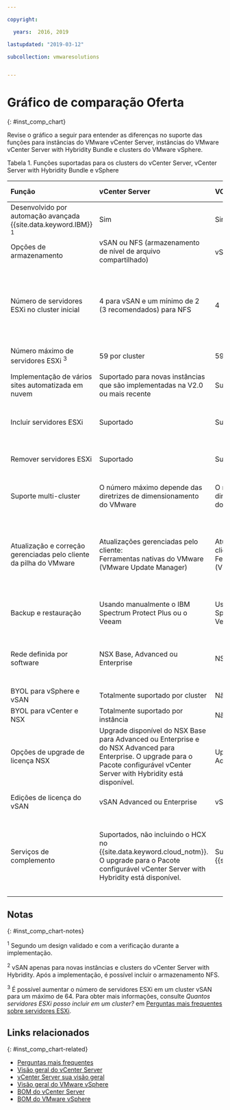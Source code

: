 ```yaml
---

copyright:

  years:  2016, 2019

lastupdated: "2019-03-12"

subcollection: vmwaresolutions


---
```


# Gráfico de comparação Oferta
{: #inst_comp_chart}

Revise o gráfico a seguir para entender as diferenças no suporte das funções para instâncias do VMware vCenter Server, instâncias do VMware vCenter Server with Hybridity Bundle e clusters do VMware vSphere.

Tabela 1. Funções suportadas para os clusters do vCenter Server, vCenter Server with Hybridity Bundle e vSphere

| Função | vCenter Server | VCenter Server with Hybridity | VMware vSphere |
|:--- |:--- |:--- |:--- |
| Desenvolvido por automação avançada {{site.data.keyword.IBM}} <sup>1</sup> | Sim | Sim | Não. Autoconstruído e configurado |
| Opções de armazenamento | vSAN ou NFS (armazenamento de nível de arquivo compartilhado) | vSAN ou NFS <sup>2</sup> | vSAN ou NFS |
| Número de servidores ESXi no cluster inicial | 4 para vSAN e um mínimo de 2 (3 recomendados) para NFS | 4 | 1 para escalar um cluster existente, 4 para novo cluster vSAN e um mínimo de 3 para o novo cluster com NFS |
| Número máximo de servidores ESXi <sup>3</sup> | 59 por cluster | 59 por cluster | 60 por cluster |
| Implementação de vários sites automatizada em nuvem |Suportado para novas instâncias que são implementadas na V2.0 ou mais recente | Suportado | Suportado. Configuração automatizada não incluída |
| Incluir servidores ESXi | Suportado | Suportado | Suportado. Configuração automatizada não incluída |
| Remover servidores ESXi | Suportado | Suportado | Suportado. Configuração automatizada não incluída |
| Suporte multi-cluster | O número máximo depende das diretrizes de dimensionamento do VMware | O número máximo depende das diretrizes de dimensionamento do VMware | Suportado. Configuração automatizada não incluída |
| Atualização e correção gerenciadas pelo cliente da pilha do VMware | Atualizações gerenciadas pelo cliente:<br/>Ferramentas nativas do VMware (VMware Update Manager) | Atualizações gerenciadas pelo cliente:<br/>Ferramentas nativas do VMware (VMware Update Manager) | Atualizações gerenciadas pelo cliente:<br/>Ferramentas nativas do VMware (VMware Update Manager) |
| Backup e restauração | Usando manualmente o IBM Spectrum Protect Plus ou o Veeam | Usando manualmente o IBM Spectrum Protect Plus ou o Veeam | Solução de backup e restauração não incluída |
| Rede definida por software | NSX Base, Advanced ou Enterprise | NSX Advanced ou Enterprise | NSX Standard, Base ou Enterprise. Configuração automatizada não incluída |
| BYOL para vSphere e vSAN | Totalmente suportado por cluster | Não suportado | Suportado |
| BYOL para vCenter e NSX | Totalmente suportado por instância | Não suportado | Suportado |
| Opções de upgrade de licença NSX | Upgrade disponível do NSX Base para Advanced ou Enterprise e do NSX Advanced para Enterprise. O upgrade para o Pacote configurável vCenter Server with Hybridity está disponível. | Upgrade disponível do NSX Advanced para Enterprise  | Nenhum |
| Edições de licença do vSAN | vSAN Advanced ou Enterprise | vSAN Advanced ou Enterprise | vSAN Advanced ou Enterprise  |
| Serviços de complemento | Suportados, não incluindo o HCX no {{site.data.keyword.cloud_notm}}. O upgrade para o Pacote configurável vCenter Server with Hybridity está disponível. | Suportado, incluindo o HCX no {{site.data.keyword.cloud_notm}}. | Não suportado pela automação dessa solução, mas é possível trazer e instalar o seu próprio software. |

## Notas
{: #inst_comp_chart-notes}

<sup>1</sup> Segundo um design validado e com a verificação durante a implementação.

<sup>2</sup> vSAN apenas para novas instâncias e clusters do vCenter Server with Hybridity. Após a implementação, é possível incluir o armazenamento NFS.

<sup>3</sup> É possível aumentar o número de servidores ESXi em um cluster vSAN para um máximo de 64. Para obter mais informações, consulte _Quantos servidores ESXi posso incluir em um cluster?_ em [Perguntas mais frequentes sobre servidores ESXi](/docs/services/vmwaresolutions/vmonic?topic=vmware-solutions-faq_esxi).

## Links relacionados
{: #inst_comp_chart-related}

* [Perguntas mais frequentes](/docs/services/vmwaresolutions/vmonic?topic=vmware-solutions-faq)
* [Visão geral do vCenter Server](/docs/services/vmwaresolutions/vcenter?topic=vmware-solutions-vc_vcenterserveroverview)
* [vCenter Server sua visão geral](/docs/services/vmwaresolutions/vcenter?topic=vmware-solutions-vc_hybrid_overview)
* [Visão geral do VMware vSphere](/docs/services/vmwaresolutions/vsphere?topic=vmware-solutions-vs_vsphereclusteroverview)
* [BOM do vCenter Server](/docs/services/vmwaresolutions/vcenter?topic=vmware-solutions-vc_bom)
* [ BOM do VMware vSphere ](/docs/services/vmwaresolutions/vsphere?topic=vmware-solutions-vs_bom)
